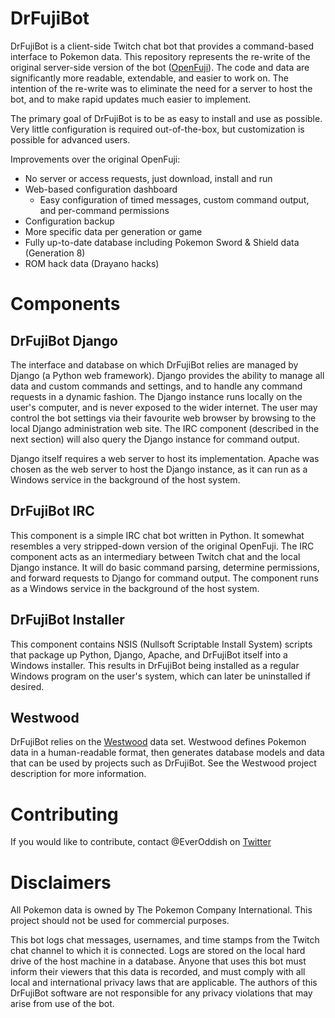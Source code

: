 # DrFujiBot

DrFujiBot is a client-side Twitch chat bot that provides a command-based interface to Pokemon data. This repository represents the re-write of the original server-side version of the bot ([OpenFuji](https://github.com/EverOddish/OpenFuji)). The code and data are significantly more readable, extendable, and easier to work on. The intention of the re-write was to eliminate the need for a server to host the bot, and to make rapid updates much easier to implement.

The primary goal of DrFujiBot is to be as easy to install and use as possible. Very little configuration is required out-of-the-box, but customization is possible for advanced users.

Improvements over the original OpenFuji:

 * No server or access requests, just download, install and run
 * Web-based configuration dashboard
   * Easy configuration of timed messages, custom command output, and per-command permissions
 * Configuration backup
 * More specific data per generation or game
 * Fully up-to-date database including Pokemon Sword & Shield data (Generation 8)
 * ROM hack data (Drayano hacks)

# Components

## DrFujiBot Django

The interface and database on which DrFujiBot relies are managed by Django (a Python web framework). Django provides the ability to manage all data and custom commands and settings, and to handle any command requests in a dynamic fashion. The Django instance runs locally on the user's computer, and is never exposed to the wider internet. The user may control the bot settings via their favourite web browser by browsing to the local Django administration web site. The IRC component (described in the next section) will also query the Django instance for command output.

Django itself requires a web server to host its implementation. Apache was chosen as the web server to host the Django instance, as it can run as a Windows service in the background of the host system.

## DrFujiBot IRC

This component is a simple IRC chat bot written in Python. It somewhat resembles a very stripped-down version of the original OpenFuji. The IRC component acts as an intermediary between Twitch chat and the local Django instance. It will do basic command parsing, determine permissions, and forward requests to Django for command output. The component runs as a Windows service in the background of the host system.

## DrFujiBot Installer

This component contains NSIS (Nullsoft Scriptable Install System) scripts that package up Python, Django, Apache, and DrFujiBot itself into a Windows installer. This results in DrFujiBot being installed as a regular Windows program on the user's system, which can later be uninstalled if desired.

## Westwood

DrFujiBot relies on the [Westwood](https://github.com/EverOddish/Westwood) data set. Westwood defines Pokemon data in a human-readable format, then generates database models and data that can be used by projects such as DrFujiBot. See the Westwood project description for more information.

# Contributing

If you would like to contribute, contact @EverOddish on [Twitter](https://twitter.com/EverOddish)

# Disclaimers

All Pokemon data is owned by The Pokemon Company International. This project should not be used for commercial purposes.

This bot logs chat messages, usernames, and time stamps from the Twitch chat channel to which it is connected. Logs are stored on the local hard drive of the host machine in a database. Anyone that uses this bot must inform their viewers that this data is recorded, and must comply with all local and international privacy laws that are applicable. The authors of this DrFujiBot software are not responsible for any privacy violations that may arise from use of the bot.
